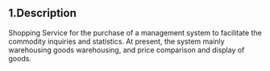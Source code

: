 ## 1.Description
Shopping Service for the purchase of a management system to facilitate the commodity inquiries and statistics. At present, the system mainly warehousing goods warehousing, and price comparison and display of goods.
